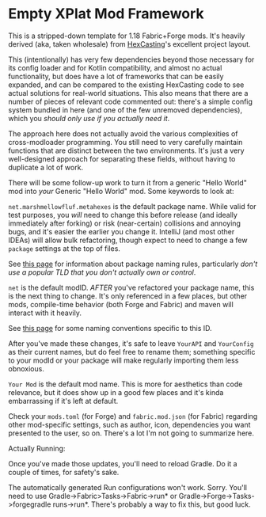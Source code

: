 # Empty XPlat Mod Framework

This is a stripped-down template for 1.18 Fabric+Forge mods.  It's heavily derived (aka, taken wholesale) from [HexCasting](https://www.curseforge.com/minecraft/mc-mods/hexcasting)'s excellent project layout.

This (intentionally) has very few dependencies beyond those necessary for its config loader and for Kotlin compatibility, and almost no actual functionality, but does have a lot of frameworks that can be easily expanded, and can be compared to the existing HexCasting code to see actual solutions for real-world situations.  This also means that there are a number of pieces of relevant code commented out: there's a simple config system bundled in here (and one of the few unremoved dependencies), which you _should only use if you actually need it_.

The approach here does not actually avoid the various complexities of cross-modloader programming.  You still need to very carefully maintain functions that are distinct between the two environments.  It's just a very well-designed approach for separating these fields, without having to duplicate a lot of work.   

There will be some follow-up work to turn it from a generic "Hello World" mod into _your_ Generic "Hello World" mod.  Some keywords to look at:

 ``net.marshmellowfluf.metahexes`` is the default package name.  While valid for test purposes, you _will_ need to change this before release (and ideally immediately after forking) or risk (near-certain) collisions and annoying bugs, and it's easier the earlier you change it.
 IntelliJ (and most other IDEAs) will allow bulk refactoring, though expect to need to change a few ``package`` settings at the top of files.

See [this page](https://docs.oracle.com/javase/specs/jls/se6/html/packages.html#7.7) for information about package naming rules, particularly _don't use a popular TLD that you don't actually own or control_.

 ``net`` is the default modID.  _AFTER_ you've refactored your package name, this is the next thing to change.  It's only referenced in a few places, but other mods, compile-time behavior (both Forge and Fabric) and maven will interact with it heavily.

See [this page](https://maven.apache.org/guides/mini/guide-naming-conventions.html) for some naming conventions specific to this ID.

After you've made these changes, it's safe to leave ``YourAPI`` and ``YourConfig`` as their current names, but do feel free to rename them; something specific to your modId or your package will make regularly importing them less obnoxious.

``Your Mod`` is the default mod name.  This is more for aesthetics than code relevance, but it does show up in a good few places and it's kinda embarrassing if it's left at default.

Check your ``mods.toml`` (for Forge) and ``fabric.mod.json`` (for Fabric) regarding other mod-specific settings, such as author, icon, dependencies you want presented to the user, so on.  There's a lot I'm not going to summarize here.

Actually Running:

Once you've made those updates, you'll need to reload Gradle.  Do it a couple of times, for safety's sake.

The automatically generated Run configurations won't work.  Sorry.  You'll need to use Gradle->Fabric>Tasks->Fabric->run* or Gradle->Forge->Tasks->forgegradle runs->run*.  There's probably a way to fix this, but good luck.